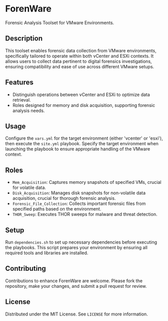 
# ForenWare
Forensic Analysis Toolset for VMware Environments.

## Description
This toolset enables forensic data collection from VMware environments, specifically tailored to operate within both vCenter and ESXi contexts. It allows users to collect data pertinent to digital forensics investigations, ensuring compatibility and ease of use across different VMware setups.

## Features
- Distinguish operations between vCenter and ESXi to optimize data retrieval.
- Roles designed for memory and disk acquisition, supporting forensic analysis needs.

## Usage
Configure the `vars.yml` for the target environment (either 'vcenter' or 'esxi'), then execute the `site.yml` playbook. Specify the target environment when launching the playbook to ensure appropriate handling of the VMware context.

## Roles
- `Mem_Acquisition`: Captures memory snapshots of specified VMs, crucial for volatile data.
- `Disk_Acquisition`: Manages disk snapshots for non-volatile data acquisition, crucial for thorough forensic analysis.
- `Forensic_File_Collection`: Collects important forensic files from specified paths based on the environment.
- `THOR_Sweep`: Executes THOR sweeps for malware and threat detection.

## Setup
Run `dependencies.sh` to set up necessary dependencies before executing the playbooks. This script prepares your environment by ensuring all required tools and libraries are installed.

## Contributing
Contributions to enhance ForenWare are welcome. Please fork the repository, make your changes, and submit a pull request for review.

## License
Distributed under the MIT License. See `LICENSE` for more information.
